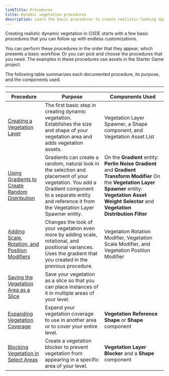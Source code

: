 ```yaml
---
linkTitle: Procedures
title: Dynamic vegetation procedures
description: Learn the basic procedures to create realistic-looking dynamic vegetation in Open 3D Engine.
---
```


Creating realistic dynamic vegetation in O3DE starts with a few basic procedures that you can follow up with endless customizations.

You can perform these procedures in the order that they appear, which presents a basic workflow. Or you can pick and choose the procedures that you need. The examples in these procedures use assets in the Starter Game project.

The following table summarizes each documented procedure, its purpose, and the components used.


****

| Procedure | Purpose | Components Used |
| --- | --- | --- |
| [Creating a Vegetation Layer](/docs/user-guide/gems/vegetation/procedures/layer.md) | The first basic step in creating dynamic vegetation. Establishes the size and shape of your vegetation area and adds vegetation assets. | Vegetation Layer Spawner, a Shape component, and Vegetation Asset List |
| [Using Gradients to Create Random Distribution](/docs/user-guide/gems/vegetation/procedures/gradient-random.md) | Gradients can create a random, natural look in the selection and placement of your vegetation. You add a Gradient component to a separate entity and reference it from the Vegetation Layer Spawner entity. | On the **Gradient** entity: **Perlin Noise Gradient** and **Gradient Transform Modifier** On the **Vegetation Layer Spawner** entity: **Vegetation Asset Weight Selector** and **Vegetation Distribution Filter** |
| [Adding Scale, Rotation, and Position Modifiers](/docs/user-guide/gems/vegetation/procedures/adding-modifiers.md) | Changes the look of your vegetation even more by adding scale, rotational, and positional variances. Uses the gradient that you created in the previous procedure. | Vegetation Rotation Modifier, Vegetation Scale Modifier, and Vegetation Position Modifier |
|  [Saving the Vegetation Area as a Slice](/docs/userguide/vegetation/procedures/saving-slice.md)  |  Save your vegetation as a slice so that you can place instances of it in multiple areas of your level.  |  |
| [Expanding Vegetation Coverage](/docs/user-guide/gems/vegetation/procedures/coverage.md) |  Expand your vegetation coverage to use in another area or to cover your entire level.  |  **Vegetation Reference Shape** or **Shape** component  |
| [Blocking Vegetation in Select Areas](/docs/user-guide/gems/vegetation/procedures/blockers.md) |  Create a vegetation blocker to prevent vegetation from appearing in a specific area of your level.  |  **Vegetation Layer Blocker** and a **Shape** component  |
